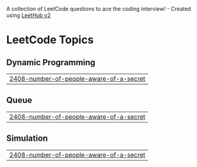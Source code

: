 A collection of LeetCode questions to ace the coding interview! - Created using [LeetHub v2](https://github.com/arunbhardwaj/LeetHub-2.0)
<!---LeetCode Topics Start-->
# LeetCode Topics
## Dynamic Programming
|  |
| ------- |
| [2408-number-of-people-aware-of-a-secret](https://github.com/Smriti2303/leetcode-dsa/tree/master/2408-number-of-people-aware-of-a-secret) |
## Queue
|  |
| ------- |
| [2408-number-of-people-aware-of-a-secret](https://github.com/Smriti2303/leetcode-dsa/tree/master/2408-number-of-people-aware-of-a-secret) |
## Simulation
|  |
| ------- |
| [2408-number-of-people-aware-of-a-secret](https://github.com/Smriti2303/leetcode-dsa/tree/master/2408-number-of-people-aware-of-a-secret) |
<!---LeetCode Topics End-->
